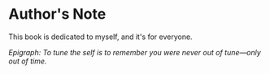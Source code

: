 # Author's Note

This book is dedicated to myself, and it's for everyone.

*Epigraph: To tune the self is to remember you were never out of tune—only out of time.*